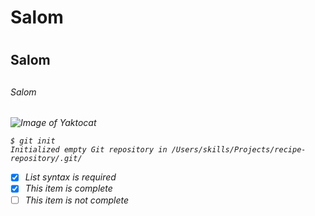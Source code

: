 <h1>Salom<h1>


<h2>Salom<h2>


<h6>Salom<h6>


![Image of Yaktocat](https://octodex.github.com/images/yaktocat.png)

```
$ git init
Initialized empty Git repository in /Users/skills/Projects/recipe-repository/.git/
```

- [x] List syntax is required
- [x] This item is complete
- [ ] This item is not complete

